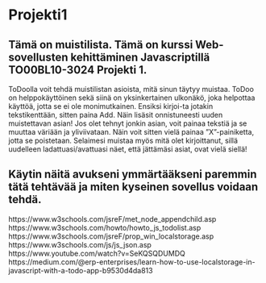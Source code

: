 # Projekti1
 <h2>Tämä on muistilista. Tämä on kurssi Web-sovellusten kehittäminen Javascriptillä TO00BL10-3024 Projekti 1.</h2>
 
 ToDoolla voit tehdä muistilistan asioista, mitä sinun täytyy muistaa. ToDoo on helppokäyttöinen sekä siinä on yksinkertainen ulkonäkö, joka helpottaa käyttöä, jotta se ei ole    monimutkainen. Ensiksi kirjoi-ta jotakin tekstikenttään, sitten paina Add. Näin lisäsit onnistuneesti uuden muistettavan asian! Jos olet tehnyt jonkin asian, voit painaa tekstiä ja se muuttaa väriään ja yliviivataan. Näin voit sitten vielä painaa ”X”-painiketta, jotta se poistetaan. Selaimesi muistaa myös mitä olet kirjoittanut, sillä uudelleen ladattuasi/avattuasi näet, että jättämäsi asiat, ovat vielä siellä!

<h2>Käytin näitä avukseni ymmärtääkseni paremmin tätä tehtävää ja miten kyseinen sovellus voidaan tehdä.</h2>
https://www.w3schools.com/jsreF/met_node_appendchild.asp<br>
https://www.w3schools.com/howto/howto_js_todolist.asp<br>
https://www.w3schools.com/jsreF/prop_win_localstorage.asp<br>
https://www.w3schools.com/js/js_json.asp<br>
https://www.youtube.com/watch?v=SeKQSQDUMDQ<br>
https://medium.com/@erp-enterprises/learn-how-to-use-localstorage-in-javascript-with-a-todo-app-b9530d4da813
